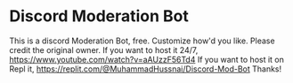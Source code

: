 # Discord Moderation Bot
This is a discord Moderation Bot, free. Customize how'd you like. Please credit the original owner. If you want to host it 24/7, https://www.youtube.com/watch?v=aAUzzF56Td4
If you want to host it on Repl it, https://replit.com/@MuhammadHussnai/Discord-Mod-Bot
Thanks!
